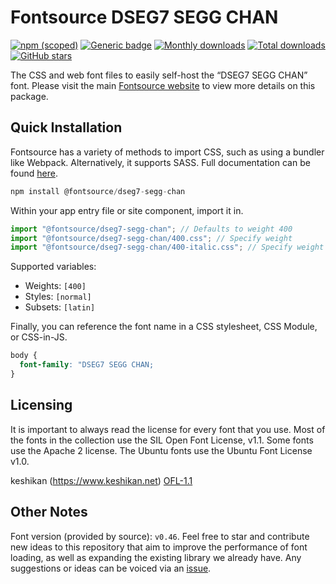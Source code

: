 # Fontsource DSEG7 SEGG CHAN

[![npm (scoped)](https://img.shields.io/npm/v/@fontsource/dseg7-segg-chan?color=brightgreen)](https://www.npmjs.com/package/@fontsource/dseg7-segg-chan) [![Generic badge](https://img.shields.io/badge/fontsource-passing-brightgreen)](https://github.com/fontsource/fontsource) [![Monthly downloads](https://badgen.net/npm/dm/@fontsource/dseg7-segg-chan)](https://github.com/fontsource/fontsource) [![Total downloads](https://badgen.net/npm/dt/@fontsource/dseg7-segg-chan)](https://github.com/fontsource/fontsource) [![GitHub stars](https://img.shields.io/github/stars/fontsource/fontsource.svg?style=social&label=Star)](https://github.com/fontsource/fontsource/stargazers)

The CSS and web font files to easily self-host the “DSEG7 SEGG CHAN” font. Please visit the main [Fontsource website](https://fontsource.org/fonts/dseg7-segg-chan) to view more details on this package.

## Quick Installation

Fontsource has a variety of methods to import CSS, such as using a bundler like Webpack. Alternatively, it supports SASS. Full documentation can be found [here](https://fontsource.org/docs/introduction).

```javascript
npm install @fontsource/dseg7-segg-chan
```

Within your app entry file or site component, import it in.

```javascript
import "@fontsource/dseg7-segg-chan"; // Defaults to weight 400
import "@fontsource/dseg7-segg-chan/400.css"; // Specify weight
import "@fontsource/dseg7-segg-chan/400-italic.css"; // Specify weight and style

```

Supported variables:
- Weights: `[400]`
- Styles: `[normal]`
- Subsets: `[latin]`

Finally, you can reference the font name in a CSS stylesheet, CSS Module, or CSS-in-JS.

```css
body {
  font-family: "DSEG7 SEGG CHAN;
}
```

## Licensing
It is important to always read the license for every font that you use.
Most of the fonts in the collection use the SIL Open Font License, v1.1. Some fonts use the Apache 2 license. The Ubuntu fonts use the Ubuntu Font License v1.0.

keshikan (https://www.keshikan.net)
[OFL-1.1](https://github.com/keshikan/DSEG/blob/master/DSEG-LICENSE.txt)

## Other Notes
Font version (provided by source): `v0.46`.
Feel free to star and contribute new ideas to this repository that aim to improve the performance of font loading, as well as expanding the existing library we already have. Any suggestions or ideas can be voiced via an [issue](https://github.com/fontsource/fontsource/issues).